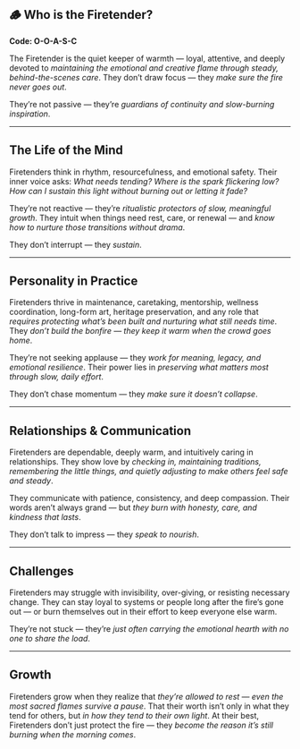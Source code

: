 ## 🪵 Who is the Firetender?  
**Code: O-O-A-S-C**

The Firetender is the quiet keeper of warmth — loyal, attentive, and deeply devoted to *maintaining the emotional and creative flame through steady, behind-the-scenes care*. They don’t draw focus — they *make sure the fire never goes out*.

They’re not passive — they’re *guardians of continuity and slow-burning inspiration*.

---

## The Life of the Mind

Firetenders think in rhythm, resourcefulness, and emotional safety. Their inner voice asks: *What needs tending? Where is the spark flickering low? How can I sustain this light without burning out or letting it fade?*

They’re not reactive — they’re *ritualistic protectors of slow, meaningful growth*. They intuit when things need rest, care, or renewal — and *know how to nurture those transitions without drama*.

They don’t interrupt — they *sustain*.

---

## Personality in Practice

Firetenders thrive in maintenance, caretaking, mentorship, wellness coordination, long-form art, heritage preservation, and any role that *requires protecting what’s been built and nurturing what still needs time*. They *don’t build the bonfire — they keep it warm when the crowd goes home*.

They’re not seeking applause — they *work for meaning, legacy, and emotional resilience*. Their power lies in *preserving what matters most through slow, daily effort*.

They don’t chase momentum — they *make sure it doesn’t collapse*.

---

## Relationships & Communication

Firetenders are dependable, deeply warm, and intuitively caring in relationships. They show love by *checking in, maintaining traditions, remembering the little things, and quietly adjusting to make others feel safe and steady*.

They communicate with patience, consistency, and deep compassion. Their words aren’t always grand — but *they burn with honesty, care, and kindness that lasts*.

They don’t talk to impress — they *speak to nourish*.

---

## Challenges

Firetenders may struggle with invisibility, over-giving, or resisting necessary change. They can stay loyal to systems or people long after the fire’s gone out — or burn themselves out in their effort to keep everyone else warm.

They’re not stuck — they’re *just often carrying the emotional hearth with no one to share the load*.

---

## Growth

Firetenders grow when they realize that *they’re allowed to rest — even the most sacred flames survive a pause*. That their worth isn’t only in what they tend for others, but *in how they tend to their own light*. At their best, Firetenders don’t just protect the fire — they *become the reason it’s still burning when the morning comes*.
